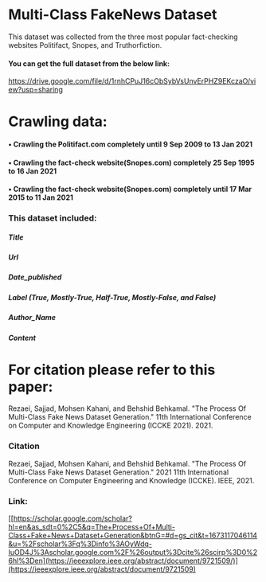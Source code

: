 # Multi-Class FakeNews Dataset
This dataset was collected from the three most popular fact-checking websites Politifact, Snopes, and Truthorfiction.
#### You can get the full dataset from the below link:
https://drive.google.com/file/d/1rnhCPuJ16cObSybVsUnvErPHZ9EKczaO/view?usp=sharing

# Crawling data:
#### •	Crawling the Politifact.com completely until 9 Sep 2009 to 13 Jan 2021
#### •	Crawling the fact-check website(Snopes.com) completely 25 Sep 1995 to 16 Jan 2021
#### •	Crawling the fact-check website(Snopes.com) completely until 17 Mar 2015 to 11 Jan 2021

### This dataset included:
 ##### Title
 ##### Url
 ##### Date_published
 ##### Label (True, Mostly-True, Half-True, Mostly-False, and False)
 ##### Author_Name
 ##### Content
 
# For citation please refer to this paper:
  Rezaei, Sajjad, Mohsen Kahani, and Behshid Behkamal. "The Process Of Multi-Class Fake News Dataset Generation." 11th International Conference on Computer and Knowledge Engineering (ICCKE 2021). 2021.

### Citation
Rezaei, Sajjad, Mohsen Kahani, and Behshid Behkamal. "The Process Of Multi-Class Fake News Dataset Generation." 2021 11th International Conference on Computer Engineering and Knowledge (ICCKE). IEEE, 2021.
### Link:
[[https://scholar.google.com/scholar?hl=en&as_sdt=0%2C5&q=The+Process+Of+Multi-Class+Fake+News+Dataset+Generation&btnG=#d=gs_cit&t=1673117046114&u=%2Fscholar%3Fq%3Dinfo%3AOyWdq-IuOD4J%3Ascholar.google.com%2F%26output%3Dcite%26scirp%3D0%26hl%3Den](https://ieeexplore.ieee.org/abstract/document/9721509/)](https://ieeexplore.ieee.org/abstract/document/9721509)
